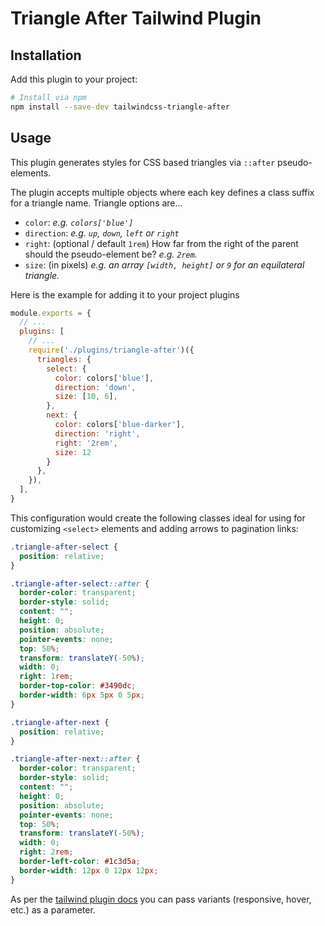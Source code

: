 # Triangle After Tailwind Plugin

## Installation

Add this plugin to your project:

```bash
# Install via npm
npm install --save-dev tailwindcss-triangle-after
```

## Usage

This plugin generates styles for CSS based triangles via `::after` pseudo-elements.

The plugin accepts multiple objects where each key defines a class suffix for a triangle name. Triangle options are...

- `color`: _e.g. `colors['blue']`_
- `direction`: _e.g. `up`, `down`, `left` or `right`_
- `right`: (optional / default `1rem`) How far from the right of the parent should the pseudo-element be? _e.g. `2rem`._
- `size`: (in pixels) _e.g. an array `[width, height]` or `9` for an equilateral triangle._

Here is the example for adding it to your project plugins

```js
module.exports = {
  // ...
  plugins: [
    // ...
    require('./plugins/triangle-after')({
      triangles: {
        select: {
          color: colors['blue'],
          direction: 'down',
          size: [10, 6],
        },
        next: {
          color: colors['blue-darker'],
          direction: 'right',
          right: '2rem',
          size: 12
        }
      },
    }),
  ],
}
```

This configuration would create the following classes ideal for using for customizing `<select>` elements and adding arrows to pagination links:

```css
.triangle-after-select {
  position: relative;
}

.triangle-after-select::after {
  border-color: transparent;
  border-style: solid;
  content: "";
  height: 0;
  position: absolute;
  pointer-events: none;
  top: 50%;
  transform: translateY(-50%);
  width: 0;
  right: 1rem;
  border-top-color: #3490dc;
  border-width: 6px 5px 0 5px;
}

.triangle-after-next {
  position: relative;
}

.triangle-after-next::after {
  border-color: transparent;
  border-style: solid;
  content: "";
  height: 0;
  position: absolute;
  pointer-events: none;
  top: 50%;
  transform: translateY(-50%);
  width: 0;
  right: 2rem;
  border-left-color: #1c3d5a;
  border-width: 12px 0 12px 12px;
}
```

As per the [tailwind plugin docs](https://tailwindcss.com/docs/plugins/) you can pass variants (responsive, hover, etc.) as a parameter.